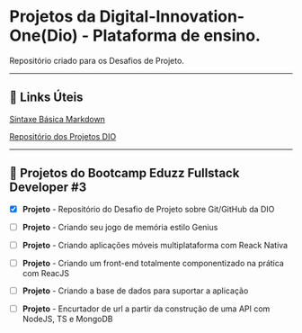 # Projetos da Digital-Innovation-One(Dio) - Plataforma de ensino.
Repositório criado para os Desafios de Projeto.

---

## :link: Links Úteis 

[Sintaxe Básica Markdown](https://www.markdownguide.org/basic-syntax/)

[Repositório dos Projetos DIO](https://github.com/paulodelphos/Projetos-Digital-Innovation-One)



---

## :bookmark_tabs: Projetos do Bootcamp Eduzz Fullstack Developer #3

- [x] **Projeto** - Repositório do Desafio de Projeto sobre Git/GitHub da DIO
- [ ] **Projeto** - Criando seu jogo de memória estilo Genius
- [ ] **Projeto** - Criando aplicações móveis multiplataforma com Reack Nativa
- [ ] **Projeto** - Criando um front-end totalmente componentizado na prática com ReacJS
- [ ] **Projeto** - Criando a base de dados para suportar a aplicação 
- [ ] **Projeto** - Encurtador de url a partir da construção de uma API com NodeJS, TS e MongoDB


